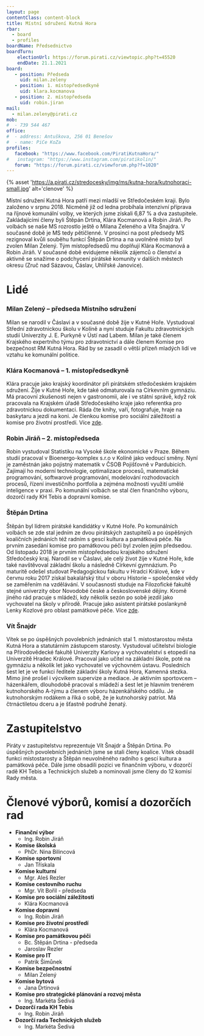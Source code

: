 ```yaml
---
layout: page
contentClass: content-block
title: Místní sdružení Kutná Hora
rbar:
  - board
  - profiles
boardName: Předsednictvo
boardTurn:
    electionUrl: https://forum.pirati.cz/viewtopic.php?t=45520
    endDate: 21.1.2021
board:
   - position: Předseda
     uid: milan.zeleny
   - position: 1. místopředsedkyně
     uid: klara.kocmanova
   - position: 2. místopředseda
     uid: robin.jiran
mail: 
  - milan.zeleny@pirati.cz
mob:
#  - 739 544 467
office:
#  - address: Antuškova, 256 01 Benešov
#  - name: PiCe KoZa 
profiles:
   facebook: "https://www.facebook.com/PiratiKutnaHora/"
#   instagram: "https://www.instagram.com/piratikolin/"
   forum: "https://forum.pirati.cz/viewforum.php?f=1020"
---
```


{% asset 'https://a.pirati.cz/stredocesky/img/ms/kutna-hora/kutnohoraci-small.jpg' alt='clenove' %}

Místní sdružení Kutná Hora patří mezi mladší ve Středočeském kraji. Bylo založeno v srpnu 2018. Nicméně již od ledna probíhala intenzivní příprava na říjnové komunální volby, ve kterých jsme získali 6,87 % a dva zastupitele. Zakládajícími členy byli Štěpán Drtina, Klára Kocmanová a Robin Jiráň. Po volbách se naše MS rozrostlo ještě o Milana Zeleného a Víta Šnajdra. V současné době je MS tedy pětičlenné. V prosinci na post předsedy MS rezignoval kvůli souběhu funkcí Štěpán Drtina a na uvolněné místo byl zvolen Milan Zelený. Tým místopředsedů mu doplňují Klára Kocmanová a Robin Jiráň. V současné době evidujeme několik zájemců o členství a aktivně se snažíme o podchycení pirátské komunity v dalších městech okresu (Zruč nad Sázavou, Čáslav, Uhlířské Janovice).

# Lidé

### Milan Zelený – předseda Místního sdružení

Milan se narodil v Čáslavi a v současné době žije v Kutné Hoře. Vystudoval Střední zdravotnickou školu v Kolíně a nyní studuje Fakultu zdravotnických studií Univerzity J. E. Purkyně v Ústí nad Labem. Milan je také členem Krajského expertního týmu pro zdravotnictví a dále členem Komise pro bezpečnost RM Kutná Hora. Rád by se zasadil o větší přízeň mladých lidí ve vztahu ke komunální politice.

### Klára Kocmanová – 1. místopředsedkyně

Klára pracuje jako krajský koordinátor při pirátském středočeském krajském  sdružení. Žije v Kutné Hoře, kde také odmaturovala na Církevním gymnáziu. Má pracovní zkušenosti nejen v gastronomii, ale i ve státní správě, když rok pracovala na Krajském úřadě Středočeského kraje jako referentka pro zdravotnickou dokumentaci. Ráda čte knihy, vaří, fotografuje, hraje na baskytaru a jezdí na koni. Je členkou komise pro sociální záležitosti a komise pro životní prostředí. Více <a href="{{ 'lide/klara-kocmanova/' | relative_url }}">zde</a>.

### Robin Jiráň – 2. místopředseda

Robin vystudoval Statistiku na Vysoké škole ekonomické v Praze. Během studií pracoval v Bioenergo-komplex s.r.o v Kolíně jako vedoucí směny. Nyní je zaměstnán jako pojistný matematik v ČSOB Pojišťovně v Pardubicích. Zajímají ho moderní technologie, optimalizace procesů, matematické programování, softwarové programování, modelování rozhodovacích procesů, řízení investičního portfolia a zejména možnosti využití umělé inteligence v praxi. Po komunální volbách se stal člen finančního výboru, dozorčí rady KH Tebis a dopravní komise.

### Štěpán Drtina

Štěpán byl lídrem pirátské kandidátky v Kutné Hoře. Po komunálních volbách se zde stal jedním ze dvou pirátských zastupitelů a po úspěšných koaličních jednáních též radním s gescí kultura a památková péče. Na prvním zasedání komise pro památkovou péči byl zvolen jejím předsedou. Od listopadu 2018 je prvním místopředsedou krajského sdružení Středočeský kraj. Narodil se v Čáslavi, ale celý život žije v Kutné Hoře, kde také navštěvoval základní školu a následně Církevní gymnázium. Po maturitě odešel studovat Pedagogickou fakultu v Hradci Králové, kde v červnu roku 2017 získal bakalářský titul v oboru Historie – společenské vědy se zaměřením na vzdělávání. V současnosti studuje na Filozofické fakultě stejné univerzity obor Novodobé české a československé dějiny. Kromě jiného rád pracuje s mládeží, kdy několik sezón po sobě jezdil jako vychovatel na školy v přírodě. Pracuje jako asistent pirátské poslankyně Lenky Kozlové pro oblast památkové péče. Více <a href="{{ 'lide/stepan-drtina/' | relative_url }}">zde</a>.

### Vít Šnajdr

Vítek se po úspěšných povolebních jednáních stal 1. místostarostou města Kutná Hora a statutárním zástupcem starosty. Vystudoval učitelství biologie na Přírodovědecké fakultě Univerzity Karlovy a vychovatelství s etopedií na Univerzitě Hradec Králové. Pracoval jako učitel na základní škole, poté na gymnáziu a několik let jako vychovatel ve výchovném ústavu. Posledních šest let je ve funkci ředitele základní školy Kutná Hora, Kamenná stezka. Mimo jiné prošel i výcvikem supervize a mediace. Je aktivním sportovcem – házenkářem, dlouhodobě pracoval s mládeží a šest let je hlavním trenérem kutnohorského A-týmu a členem výboru házenkářského oddílu. Je kutnohorským rodákem a říká o sobě, že je kutnohorský patriot. Má čtrnáctiletou dceru a je šťastně podruhé ženatý.

# Zastupitelstvo

Piráty v zastupitelstvu reprezentuje Vít Šnajdr a Štěpán Drtina. Po úspěšných povolebních jednáních jsme se stali členy koalice. Vítek obsadil funkci místostarosty a Štěpán neuvolněného radního s gescí kultura a památková péče. Dále jsme obsadili pozici ve finančním výboru, v dozorčí radě KH Tebis a Technických služeb a nominovali jsme členy do 12 komisí Rady města.

# Členové výborů, komisí a dozorčích rad

* **Finanční výbor**
  * Ing. Robin Jiráň
* **Komise školská**
  * PhDr. Nina Bilincová
* **Komise sportovní**
  * Jan Třískala
* **Komise kulturní**
  * Mgr. Aleš Rezler
* **Komise cestovního ruchu**
  * Mgr. Vít Bořil - předseda
* **Komise pro sociální záležitosti**
  * Klára Kocmanová
* **Komise dopravní**
  * Ing. Robin Jiráň
* **Komise pro životní prostředí**
  * Klára Kocmanová
* **Komise pro památkovou péči**
  * Bc. Štěpán Drtina - předseda
  * Jaroslav Rezler
* **Komise pro IT**
  * Patrik Šimůnek
* **Komise bezpečnostní**
  * Milan Zelený
* **Komise bytová**
  * Jana Drtinová
* **Komise pro strategické plánování a rozvoj města**
  * Ing. Markéta Šedivá
* **Dozorčí rada KH Tebis**
  * Ing. Robin Jiráň
* **Dozorčí rada Technických služeb**
  * Ing. Markéta Šedivá


